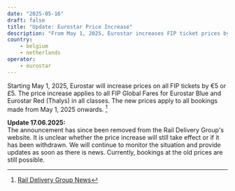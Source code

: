 ```yaml
---
date: "2025-05-16"
draft: false
title: "Update: Eurostar Price Increase"
description: "From May 1, 2025, Eurostar increases FIP ticket prices by €5/£5. It's unclear if the change is permanent—stay updated with the latest info."
country:
    - belgium
    - netherlands
operator:
    - eurostar
---
```


Starting May 1, 2025, Eurostar will increase prices on all FIP tickets by €5 or £5. The price increase applies to all FIP Global Fares for Eurostar Blue and Eurostar Red (Thalys) in all classes. The new prices apply to all bookings made from May 1, 2025 onwards. [^1]

**Update 17.06.2025:** \
The announcement has since been removed from the Rail Delivery Group's website. It is unclear whether the price increase will still take effect or if it has been withdrawn. We will continue to monitor the situation and provide updates as soon as there is news. Currently, bookings at the old prices are still possible.

[^1]: [Rail Delivery Group News](https://www.raildeliverygroup.com/rst/stop-press.html#Surchares)
